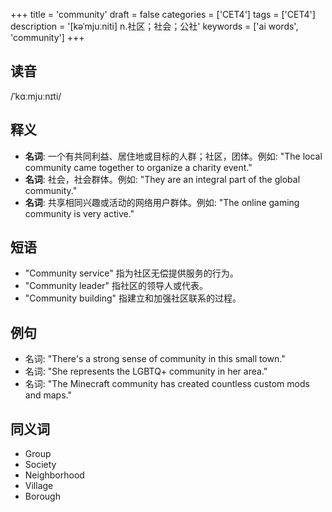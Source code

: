 +++
title = 'community'
draft = false
categories = ['CET4']
tags = ['CET4']
description = '[kəˈmjuːniti] n.社区；社会；公社'
keywords = ['ai words', 'community']
+++

## 读音
/ˈkɑːmjuːnɪti/

## 释义
- **名词**: 一个有共同利益、居住地或目标的人群；社区，团体。例如: "The local community came together to organize a charity event."
- **名词**: 社会，社会群体。例如: "They are an integral part of the global community."
- **名词**: 共享相同兴趣或活动的网络用户群体。例如: "The online gaming community is very active."

## 短语
- "Community service" 指为社区无偿提供服务的行为。
- "Community leader" 指社区的领导人或代表。
- "Community building" 指建立和加强社区联系的过程。

## 例句
- 名词: "There's a strong sense of community in this small town."
- 名词: "She represents the LGBTQ+ community in her area."
- 名词: "The Minecraft community has created countless custom mods and maps."

## 同义词
- Group
- Society
- Neighborhood
- Village
- Borough
